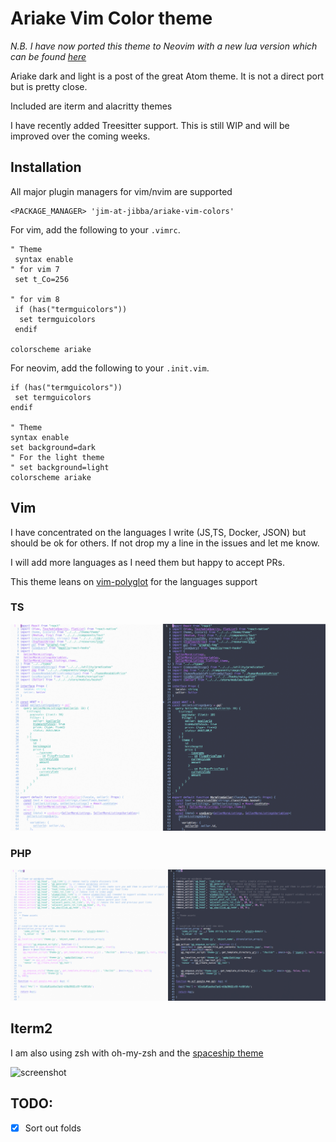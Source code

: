 # Ariake Vim Color theme

*N.B. I have now ported this theme to Neovim with a new lua version which can be found [here](https://github.com/jim-at-jibba/ariake.nvim/tree/main)*

Ariake dark and light is a post of the great Atom theme. It is not a direct port but is pretty close.

Included are iterm and alacritty themes

I have recently added Treesitter support. This is still WIP and will be improved over the coming weeks.
## Installation

All major plugin managers for vim/nvim are supported

 ```vim
<PACKAGE_MANAGER> 'jim-at-jibba/ariake-vim-colors'
 ```

For vim, add the following to your `.vimrc`.

 ```viml
" Theme
  syntax enable
" for vim 7
  set t_Co=256

" for vim 8
  if (has("termguicolors"))
   set termguicolors
  endif

colorscheme ariake
 ```

For neovim, add the following to your `.init.vim`.


```viml
if (has("termguicolors"))
 set termguicolors
endif

" Theme
syntax enable
set background=dark
" For the light theme
" set background=light
colorscheme ariake
```

## Vim

I have concentrated on the languages I write (JS,TS, Docker, JSON) but should be ok for others. If not drop my a line in the issues and let me know.

I will add more languages as I need them but happy to accept PRs.

This theme leans on [vim-polyglot](https://github.com/sheerun/vim-polyglot) for the languages support


### TS
![ts](https://github.com/jim-at-jibba/ariake-vim-colors/blob/master/assets/tsx.png)

### PHP
![php](https://github.com/jim-at-jibba/ariake-vim-colors/blob/master/assets/php.png)

## Iterm2

I am also using zsh with oh-my-zsh and the [spaceship theme](https://github.com/denysdovhan/spaceship-zsh-theme)

![screenshot](https://github.com/jim-at-jibba/ariake-theme-iterm2/blob/master/screenshot.png)

## TODO:

- [x] Sort out folds
